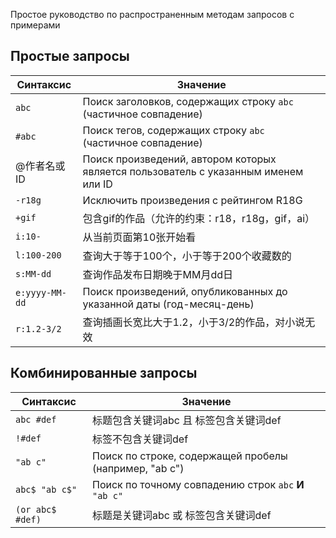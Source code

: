 Простое руководство по распространенным методам запросов с примерами

## Простые запросы

| Синтаксис            | Значение                                                                                 |
| -------------------- | ---------------------------------------------------------------------------------------- |
| `abc`                | Поиск заголовков, содержащих строку `abc` (частичное совпадение)      |
| `#abc`               | Поиск тегов, содержащих строку `abc` (частичное совпадение)           |
| @作者名或ID | Поиск произведений, автором которых является пользователь с указанным именем или ID      |
| `-r18g`              | Исключить произведения с рейтингом R18G                                                  |
| `+gif`               | 包含gif的作品（允许的约束：r18，r18g，gif，ai）                                                          |
| `i:10-`              | 从当前页面第10张开始看                                                                             |
| `l:100-200`          | 查询大于等于100个，小于等于200个收藏数的                                                                  |
| `s:MM-dd`            | 查询作品发布日期晚于MM月dd日                                                                         |
| `e:yyyy-MM-dd`       | Поиск произведений, опубликованных до указанной даты (год-месяц-день) |
| `r:1.2-3/2`          | 查询插画长宽比大于1.2，小于3/2的作品，对小说无效                                              |

## Комбинированные запросы

| Синтаксис        | Значение                                                                  |
| ---------------- | ------------------------------------------------------------------------- |
| `abc #def`       | 标题包含关键词abc 且 标签包含关键词def                                                   |
| `!#def`          | 标签不包含关键词def                                                               |
| `"ab c"`         | Поиск по строке, содержащей пробелы (например, "ab c") |
| `abc$ "ab c$"`   | Поиск по точному совпадению строк `abc` **И** `"ab c"`                    |
| `(or abc$ #def)` | 标题是关键词abc 或 标签包含关键词def                                                    |
